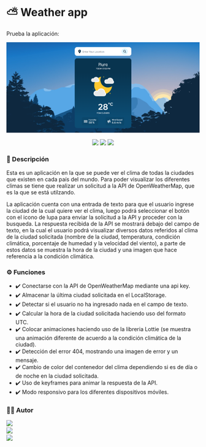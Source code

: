 # ⛅ Weather app
Prueba la aplicación: 

[![Weather app image](https://raw.githubusercontent.com/JuanZ-Dev/Weather-App/main/images/weatherApp.png "Weather app image")](https://raw.githubusercontent.com/JuanZ-Dev/Weather-App/main/images/weatherApp.png "Weather app image")

<div align="center" dir="auto">
  <img src="https://img.shields.io/badge/HTML5-E34F26?style=for-the-badge&logo=html5&logoColor=white">
  <img src="https://img.shields.io/badge/CSS3-1572B6?style=for-the-badge&logo=css3&logoColor=white">
  <img src="https://img.shields.io/badge/JavaScript-F7DF1E?style=for-the-badge&logo=javascript&logoColor=black">
</div>

### 📝 Descripción
Esta es un aplicación en la que se puede ver el clima de todas la ciudades que existen en cada país del mundo. Para poder visualizar los diferentes climas se tiene que realizar un solicitud a la API de OpenWeatherMap, que es la que se está utilzando.

La aplicación cuenta con una entrada de texto para que el usuario ingrese la ciudad de la cual quiere ver el clima, luego podrá seleccionar el botón con el icono de lupa para enviar la solicitud a la API y proceder con la busqueda. La respuesta recibida de la API se mostrará debajo del campo de texto, en la cual el usuario podrá visualizar diversos datos referidos al clima de la ciudad solicitada (nombre de la ciudad, temperatura, condición climática, porcentaje de humedad y la velocidad del viento), a parte de estos datos se muestra la hora de la ciudad y una imagen que hace referencia a la condición climática.

### ⚙ Funciones
- ✔️ Conectarse con la API de OpenWeatherMap mediante una api key.
- ✔️ Almacenar la última ciudad solicitada en el LocalStorage.
- ✔️ Detectar si el usuario no ha ingresado nada en el campo de texto.
- ✔️ Calcular la hora de la ciudad solicitada haciendo uso del formato UTC.
- ✔️ Colocar animaciones haciendo uso de la libreria Lottie (se muestra una animación diferente de acuerdo a la condición climática de la ciudad).
- ✔️ Detección del error 404, mostrando una imagen de error y un mensaje.
- ✔️ Cambio de color del contenedor del clima dependiendo si es de día o de noche en la ciudad solicitada.
- ✔️ Uso de keyframes para animar la respuesta de la API.
- ✔️ Modo responsivo para los diferentes dispositivos móviles.

### 👨‍💻 Autor
<div>
  <a href="https://github.com/JuanZ-Dev" target="_blank">
    <img src="https://img.shields.io/badge/GitHub-100000?style=for-the-badge&logo=github&logoColor=white">
  </a><br/>
  <a href="https://www.linkedin.com/in/juan-zapata-durand/" target="_blank">
    <img src="https://img.shields.io/badge/LinkedIn-0077B5?style=for-the-badge&logo=linkedin&logoColor=white">
  </a><br/>
  <a href="https://www.instagram.com/juanz_98/" target="_blank">
    <img src="https://img.shields.io/badge/Instagram-E4405F?style=for-the-badge&logo=instagram&logoColor=white">
  </a><br/>
</div>
